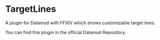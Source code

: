 # TargetLines
A plugin for Dalamud with FFXIV which shows customizable target lines.

You can find this plugin in the official Dalamud Repository.
